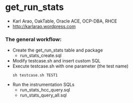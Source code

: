 # get_run_stats
- Karl Arao, OakTable, Oracle ACE, OCP-DBA, RHCE
- http://karlarao.wordpress.com


### The general workflow:

* Create the get_run_stats table and package
    * run_stats_create.sql
* Modify testcase.sh and insert custom SQL
* Execute testcase.sh with one parameter (the test name)
    ```
    sh testcase.sh TEST1
    ```
* Run the instrumentation SQLs
    * run_stats_hcc_query.sql
    * run_stats_query_all.sql
